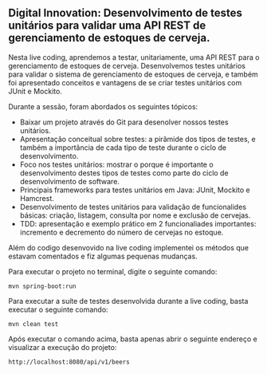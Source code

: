 <h2>Digital Innovation: Desenvolvimento de testes unitários para validar uma API REST de gerenciamento de estoques de cerveja.</h2>

Nesta live coding, aprendemos a testar, unitariamente, uma API REST para o gerenciamento de estoques de cerveja. Desenvolvemos testes unitários para validar o sistema de gerenciamento de estoques de cerveja, e também foi apresentado conceitos e vantagens de se criar testes unitários com JUnit e Mockito. 

Durante a sessão, foram abordados os seguintes tópicos:

* Baixar um projeto através do Git para desenolver nossos testes unitários. 
* Apresentação conceitual sobre testes: a pirâmide dos tipos de testes, e também a importância de cada tipo de teste durante o ciclo de desenvolvimento.
* Foco nos testes unitários: mostrar o porque é importante o desenvolvimento destes tipos de testes como parte do ciclo de desenvolvimento de software.
* Principais frameworks para testes unitários em Java: JUnit, Mockito e Hamcrest. 
* Desenvolvimento de testes unitários para validação de funcionalides básicas: criação, listagem, consulta por nome e exclusão de cervejas.
* TDD: apresentação e exemplo prático em 2 funcionaliades importantes: incremento e decremento do número de cervejas no estoque.

Além do codigo desenvovido na live coding implementei os métodos que estavam comentados e fiz algumas pequenas mudanças.

Para executar o projeto no terminal, digite o seguinte comando:

```shell script
mvn spring-boot:run 
```

Para executar a suíte de testes desenvolvida durante a live coding, basta executar o seguinte comando:

```shell script
mvn clean test
```

Após executar o comando acima, basta apenas abrir o seguinte endereço e visualizar a execução do projeto:

```
http://localhost:8080/api/v1/beers
```
